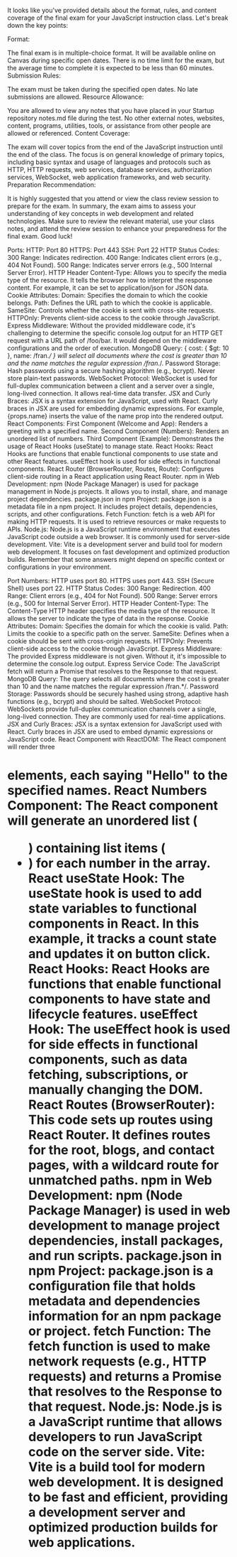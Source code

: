 
It looks like you've provided details about the format, rules, and content coverage of the final exam for your JavaScript instruction class. Let's break down the key points:

Format:

The final exam is in multiple-choice format.
It will be available online on Canvas during specific open dates.
There is no time limit for the exam, but the average time to complete it is expected to be less than 60 minutes.
Submission Rules:

The exam must be taken during the specified open dates.
No late submissions are allowed.
Resource Allowance:

You are allowed to view any notes that you have placed in your Startup repository notes.md file during the test.
No other external notes, websites, content, programs, utilities, tools, or assistance from other people are allowed or referenced.
Content Coverage:

The exam will cover topics from the end of the JavaScript instruction until the end of the class.
The focus is on general knowledge of primary topics, including basic syntax and usage of languages and protocols such as HTTP, HTTP requests, web services, database services, authorization services, WebSocket, web application frameworks, and web security.
Preparation Recommendation:

It is highly suggested that you attend or view the class review session to prepare for the exam.
In summary, the exam aims to assess your understanding of key concepts in web development and related technologies. Make sure to review the relevant material, use your class notes, and attend the review session to enhance your preparedness for the final exam. Good luck!


Ports:
HTTP: Port 80
HTTPS: Port 443
SSH: Port 22
HTTP Status Codes:
300 Range: Indicates redirection.
400 Range: Indicates client errors (e.g., 404 Not Found).
500 Range: Indicates server errors (e.g., 500 Internal Server Error).
HTTP Header Content-Type:
Allows you to specify the media type of the resource. It tells the browser how to interpret the response content. For example, it can be set to application/json for JSON data.
Cookie Attributes:
Domain: Specifies the domain to which the cookie belongs.
Path: Defines the URL path to which the cookie is applicable.
SameSite: Controls whether the cookie is sent with cross-site requests.
HTTPOnly: Prevents client-side access to the cookie through JavaScript.
Express Middleware:
Without the provided middleware code, it's challenging to determine the specific console.log output for an HTTP GET request with a URL path of /foo/bar. It would depend on the middleware configurations and the order of execution.
MongoDB Query:
{ cost: { $gt: 10 }, name: /fran.*/ } will select all documents where the cost is greater than 10 and the name matches the regular expression /fran.*/.
Password Storage:
Hash passwords using a secure hashing algorithm (e.g., bcrypt). Never store plain-text passwords.
WebSocket Protocol:
WebSocket is used for full-duplex communication between a client and a server over a single, long-lived connection. It allows real-time data transfer.
JSX and Curly Braces:
JSX is a syntax extension for JavaScript, used with React.
Curly braces in JSX are used for embedding dynamic expressions. For example, {props.name} inserts the value of the name prop into the rendered output.
React Components:
First Component (Welcome and App): Renders a greeting with a specified name.
Second Component (Numbers): Renders an unordered list of numbers.
Third Component (Example): Demonstrates the usage of React Hooks (useState) to manage state.
React Hooks:
React Hooks are functions that enable functional components to use state and other React features.
useEffect hook is used for side effects in functional components.
React Router (BrowserRouter, Routes, Route):
Configures client-side routing in a React application using React Router.
npm in Web Development:
npm (Node Package Manager) is used for package management in Node.js projects.
It allows you to install, share, and manage project dependencies.
package.json in npm Project:
package.json is a metadata file in a npm project.
It includes project details, dependencies, scripts, and other configurations.
Fetch Function:
fetch is a web API for making HTTP requests.
It is used to retrieve resources or make requests to APIs.
Node.js:
Node.js is a JavaScript runtime environment that executes JavaScript code outside a web browser.
It is commonly used for server-side development.
Vite:
Vite is a development server and build tool for modern web development.
It focuses on fast development and optimized production builds.
Remember that some answers might depend on specific context or configurations in your environment.

Port Numbers:
HTTP uses port 80.
HTTPS uses port 443.
SSH (Secure Shell) uses port 22.
HTTP Status Codes:
300 Range: Redirection.
400 Range: Client errors (e.g., 404 for Not Found).
500 Range: Server errors (e.g., 500 for Internal Server Error).
HTTP Header Content-Type:
The Content-Type HTTP header specifies the media type of the resource. It allows the server to indicate the type of data in the response.
Cookie Attributes:
Domain: Specifies the domain for which the cookie is valid.
Path: Limits the cookie to a specific path on the server.
SameSite: Defines when a cookie should be sent with cross-origin requests.
HTTPOnly: Prevents client-side access to the cookie through JavaScript.
Express Middleware:
The provided Express middleware is not given. Without it, it's impossible to determine the console.log output.
Express Service Code:
The JavaScript fetch will return a Promise that resolves to the Response to that request.
MongoDB Query:
The query selects all documents where the cost is greater than 10 and the name matches the regular expression /fran.*/.
Password Storage:
Passwords should be securely hashed using strong, adaptive hash functions (e.g., bcrypt) and should be salted.
WebSocket Protocol:
WebSockets provide full-duplex communication channels over a single, long-lived connection. They are commonly used for real-time applications.
JSX and Curly Braces:
JSX is a syntax extension for JavaScript used with React. Curly braces in JSX are used to embed dynamic expressions or JavaScript code.
React Component with ReactDOM:
The React component will render three <h1> elements, each saying "Hello" to the specified names.
React Numbers Component:
The React component will generate an unordered list (<ul>) containing list items (<li>) for each number in the array.
React useState Hook:
The useState hook is used to add state variables to functional components in React. In this example, it tracks a count state and updates it on button click.
React Hooks:
React Hooks are functions that enable functional components to have state and lifecycle features.
useEffect Hook:
The useEffect hook is used for side effects in functional components, such as data fetching, subscriptions, or manually changing the DOM.
React Routes (BrowserRouter):
This code sets up routes using React Router. It defines routes for the root, blogs, and contact pages, with a wildcard route for unmatched paths.
npm in Web Development:
npm (Node Package Manager) is used in web development to manage project dependencies, install packages, and run scripts.
package.json in npm Project:
package.json is a configuration file that holds metadata and dependencies information for an npm package or project.
fetch Function:
The fetch function is used to make network requests (e.g., HTTP requests) and returns a Promise that resolves to the Response to that request.
Node.js:
Node.js is a JavaScript runtime that allows developers to run JavaScript code on the server side.
Vite:
Vite is a build tool for modern web development. It is designed to be fast and efficient, providing a development server and optimized production builds for web applications.





